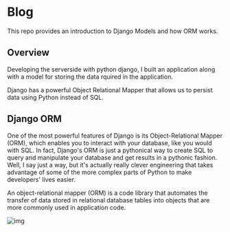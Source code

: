 # Blog

This repo provides an introduction to Django Models and how ORM works.


## Overview

Developing the serverside with python django, I built an application along with a model for storing the data rquired in the application.

Django has a powerful Object Relational Mapper that allows us to persist data using Python instead of SQL.

## Django ORM 

One of the most powerful features of Django is its Object-Relational Mapper (ORM), which enables you to interact with your database, like you would with SQL. In fact, Django's ORM is just a pythonical way to create SQL to query and manipulate your database and get results in a pythonic fashion. Well, I say just a way, but it's actually really clever engineering that takes advantage of some of the more complex parts of Python to make developers' lives easier.

An object-relational mapper (ORM) is a code library that automates the transfer of data stored in relational database tables into objects that are more commonly used in application code.

![img](https://www.fullstackpython.com/img/visuals/orms-bridge.png)


